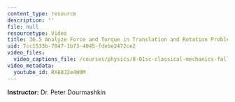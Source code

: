 ```yaml
---
content_type: resource
description: ''
file: null
resourcetype: Video
title: 36.5 Analyze Force and Torque in Translation and Rotation Problems
uid: 7cc1533b-7047-1b73-4045-fdebe2472ce2
video_files:
  video_captions_file: /courses/physics/8-01sc-classical-mechanics-fall-2016/week-12-rotations-and-translation-rolling/36.5-analyze-force-and-torque-in-translation-and-rotation-problems/36.5-analyze-force-and-torque-in-translation-and-rotation-problems/RX88J2e4W0M.vtt
video_metadata:
  youtube_id: RX88J2e4W0M
---
```


**Instructor:** Dr. Peter Dourmashkin